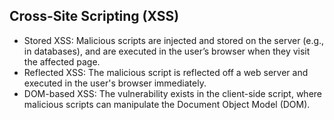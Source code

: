 ## Cross-Site Scripting (XSS)
* Stored XSS: Malicious scripts are injected and stored on the server (e.g., in databases), and are executed in the user’s browser when they visit the affected page.
* Reflected XSS: The malicious script is reflected off a web server and executed in the user's browser immediately.
* DOM-based XSS: The vulnerability exists in the client-side script, where malicious scripts can manipulate the Document Object Model (DOM).

